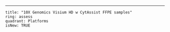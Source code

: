 ---

    title: "10X Genomics Visium HD w CytAssist FFPE samples"
    ring: assess
    quadrant: Platforms
    isNew: TRUE
